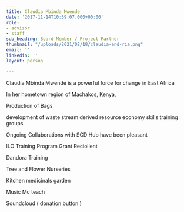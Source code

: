 ```yaml
---
title: Claudia Mbinda Mwende
date: '2017-11-14T10:59:07.000+00:00'
role:
- advisor
- staff
sub_heading: Board Member / Project Partner
thumbnail: "/uploads/2021/02/18/claudia-and-ria.png"
email: ''
linkedin: ''
layout: person

---
```

Claudia Mbinda Mwende is a powerful force for change in East Africa

In her hometown region of Machakos, Kenya,

Production of Bags 

development of waste stream derived resource economy skills training groups

Ongoing Collaborations with SCD Hub have been pleasant

ILO Training Program Grant Reciolient

Dandora Training

Tree and Flower Nurseries

Kitchen medicinals garden

Music  Mc teach

Soundcloud ( donation button )